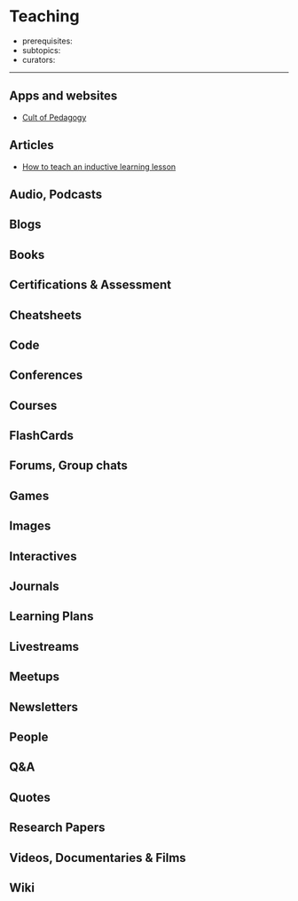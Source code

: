 # Teaching

- prerequisites:
- subtopics:
- curators:

------

## Apps and websites

- [Cult of Pedagogy](https://www.cultofpedagogy.com/)

## Articles

- [How to teach an inductive learning lesson](https://www.cultofpedagogy.com/inductive-learning/)

## Audio, Podcasts

## Blogs

## Books

## Certifications & Assessment

## Cheatsheets

## Code

## Conferences

## Courses

## FlashCards

## Forums, Group chats

## Games

## Images

## Interactives

## Journals

## Learning Plans

## Livestreams

## Meetups

## Newsletters

## People

## Q&A

## Quotes

## Research Papers

## Videos, Documentaries & Films

## Wiki
